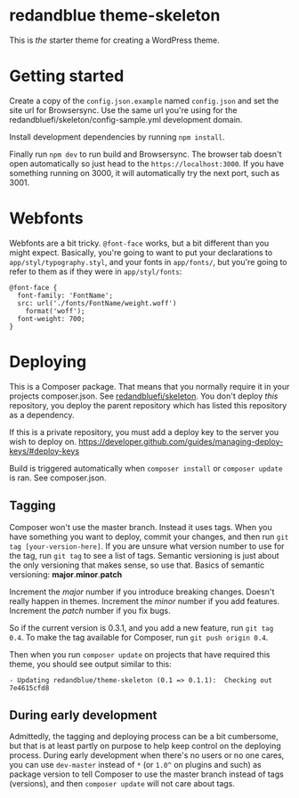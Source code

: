 # redandblue theme-skeleton
This is _the_ starter theme for creating a WordPress theme.

# Getting started
Create a copy of the `config.json.example` named `config.json` and set the site url for Browsersync. Use the same url you're using for the redandbluefi/skeleton/config-sample.yml development domain.

Install development dependencies by running `npm install`.

Finally run `npm dev` to run build and Browsersync. The browser tab doesn't open automatically so just head to the `https://localhost:3000`. If you have something running on 3000, it will automatically try the next port, such as 3001.

# Webfonts
Webfonts are a bit tricky. `@font-face` works, but a bit different than you might expect. Basically, you're going to want to put your declarations to `app/styl/typography.styl`, and your fonts in `app/fonts/`, but you're going to refer to them as if they were in `app/styl/fonts`:
```
@font-face {
  font-family: 'FontName';
  src: url('./fonts/FontName/weight.woff')
    format('woff');
  font-weight: 700;
}
```

# Deploying
This is a Composer package. That means that you normally require it in your projects composer.json. See [redandbluefi/skeleton](https://github.com/redandbluefi/skeleton). You don't deploy _this_ repository, you deploy the parent repository which has listed this repository as a dependency.

If this is a private repository, you must add a deploy key to the server you wish to deploy on. https://developer.github.com/guides/managing-deploy-keys/#deploy-keys

Build is triggered automatically when `composer install` or `composer update` is ran. See composer.json.

## Tagging
Composer won't use the master branch. Instead it uses tags. When you have something you want to deploy, commit your changes, and then run `git tag [your-version-here]`. If you are unsure what version number to use for the tag, run `git tag` to see a list of tags. Semantic versioning is just about the only versioning that makes sense, so use that. Basics of semantic versioning: **major**.**minor**.**patch**

Increment the *major* number if you introduce breaking changes. Doesn't really happen in themes.
Increment the *minor* number if you add features.
Increment the *patch* number if you fix bugs.

So if the current version is 0.3.1, and you add a new feature, run `git tag 0.4`.
To make the tag available for Composer, run `git push origin 0.4`.

Then when you run `composer update` on projects that have required this theme, you should see output similar to this:
```
- Updating redandblue/theme-skeleton (0.1 => 0.1.1):  Checking out 7e4615cfd8
```

## During early development
Admittedly, the tagging and deploying process can be a bit cumbersome, but that is at least partly on purpose to help keep control on the deploying process. During early development when there's no users or no one cares, you can use `dev-master` instead of `*` (or `1.0^` on plugins and such) as package version to tell Composer to use the master branch instead of tags (versions), and then `composer update` will not care about tags.
